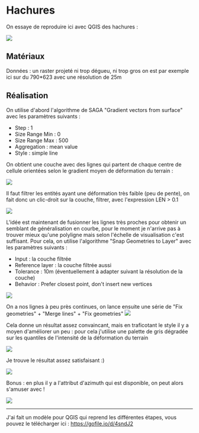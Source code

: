 # Hachures

On essaye de reproduire ici avec QGIS des hachures  : 

![](https://image.prntscr.com/image/p-W3wpaWQX_AZC8Qjyzzjw.png)


## Matériaux

Données : un raster projeté ni trop dégueu, ni trop gros on est par exemple ici sur du 790*623 avec une résolution de 25m


## Réalisation

On utilise d'abord l'algorithme de SAGA "Gradient vectors from surface" avec les paramètres suivants :
  - Step : 1
  - Size Range Min : 0
  - Size Range Max : 500
  - Aggregation : mean value
  - Style : simple line
  
On obtient une couche avec des lignes qui partent de chaque centre de cellule orientées selon le gradient moyen de déformation du terrain :

![](https://image.prntscr.com/image/zQT_c7hnTSykRT8yb4hcXw.png)

Il faut filtrer les entités ayant une déformation très faible (peu de pente), on fait donc un clic-droit sur la couche, filtrer, avec l'expression LEN > 0.1

![](https://image.prntscr.com/image/LS-YHEQMQda1kowAcGAnzQ.png)

L'idée est maintenant de fusionner les lignes très proches pour obtenir un semblant de généralisation en courbe, pour le moment je n'arrive pas à trouver mieux qu'une polyligne mais selon l'échelle de visualisation c'est suffisant. Pour cela, on utilise l'algorithme "Snap Geometries to Layer" avec les paramètres suivants :
  - Input : la couche filtrée
  - Reference layer : la couche filtrée aussi
  - Tolerance : 10m (éventuellement à adapter suivant la résolution de la couche)
  - Behavior : Prefer closest point, don't insert new vertices
  
![](https://image.prntscr.com/image/16Eot-T2RcyL484Yb1EKWw.png)

On a nos lignes à peu près continues, on lance ensuite une série de "Fix geometries" + "Merge lines" + "Fix geometries"
![](https://image.prntscr.com/image/jaCpauIKTJ2_x98OGwRyCQ.png)

Cela donne un résultat assez convaincant, mais en traficotant le style il y a moyen d'améliorer un peu : pour cela j'utilise une palette de gris dégradée sur les quantiles de l'intensité de la déformation du terrain 

![](https://image.prntscr.com/image/MeGqEGY5TSGGplMl5fiKRw.png)

Je trouve le résultat assez satisfaisant :)

![](https://image.prntscr.com/image/LK_CxvaSS2OZdVX9yhpFbQ.png)

Bonus : en plus il y a l'attribut d'azimuth qui est disponible, on peut alors s'amuser avec !

![](https://image.prntscr.com/image/N0oMKBpFTAWVqzQuXybMnw.png)


-----------

J'ai fait un modèle pour QGIS qui reprend les différentes étapes, vous pouvez le télécharger ici : https://gofile.io/d/4sndJ2
